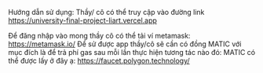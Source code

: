 Hướng dẫn sử dụng: Thầy/ cô có thể truy cập vào đường link https://university-final-project-liart.vercel.app

Để đăng nhập vào mong thầy cô có thể tải ví metamask: https://metamask.io/
Để sử được app thầy/cô sẽ cần có đồng MATIC với mục đích là để trả phí gas sau mỗi lần thực hiện tương tác nào đó: 
MATIC có thể được lấy ở đây ạ: https://faucet.polygon.technology/
